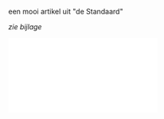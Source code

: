 een mooi artikel uit "de Standaard"  

*zie bijlage*

![ouderenzorg aub kleinschalig(1).pdf](.attachments.19960213/ouderenzorg%20aub%20kleinschalig%281%29.pdf)

